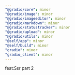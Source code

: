 ```yaml
---
"@gradio/core": minor
"@gradio/image": minor
"@gradio/imageeditor": minor
"@gradio/markdown": minor
"@gradio/statustracker": minor
"@gradio/upload": minor
"@gradio/utils": minor
"@self/app": minor
"@self/build": minor
"gradio": minor
"gradio_client": minor
---
```


feat:Ssr part 2
